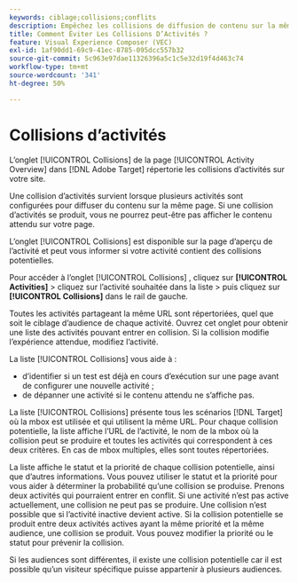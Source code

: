 ```yaml
---
keywords: ciblage;collisions;conflits
description: Empêchez les collisions de diffusion de contenu sur la même page en configurant correctement les activités dans Adobe Target.
title: Comment Éviter Les Collisions D’Activités ?
feature: Visual Experience Composer (VEC)
exl-id: 1af90dd1-69c9-41ec-8785-095dcc557b32
source-git-commit: 5c963e97dae11326396a5c1c5e32d19f4d463c74
workflow-type: tm+mt
source-wordcount: '341'
ht-degree: 50%

---
```


# Collisions d’activités

L’onglet [!UICONTROL Collisions] de la page [!UICONTROL Activity Overview] dans [!DNL Adobe Target] répertorie les collisions d’activités sur votre site.

Une collision d’activités survient lorsque plusieurs activités sont configurées pour diffuser du contenu sur la même page. Si une collision d’activités se produit, vous ne pourrez peut-être pas afficher le contenu attendu sur votre page.

L’onglet [!UICONTROL Collisions] est disponible sur la page d’aperçu de l’activité et peut vous informer si votre activité contient des collisions potentielles.

Pour accéder à l’onglet [!UICONTROL Collisions] , cliquez sur **[!UICONTROL Activities]** > cliquez sur l’activité souhaitée dans la liste > puis cliquez sur **[!UICONTROL Collisions]** dans le rail de gauche.

Toutes les activités partageant la même URL sont répertoriées, quel que soit le ciblage d’audience de chaque activité. Ouvrez cet onglet pour obtenir une liste des activités pouvant entrer en collision. Si la collision modifie l’expérience attendue, modifiez l’activité.

La liste [!UICONTROL Collisions] vous aide à :

* d’identifier si un test est déjà en cours d’exécution sur une page avant de configurer une nouvelle activité ;
* de dépanner une activité si le contenu attendu ne s’affiche pas.

La liste [!UICONTROL Collisions] présente tous les scénarios [!DNL Target] où la mbox est utilisée et qui utilisent la même URL. Pour chaque collision potentielle, la liste affiche l’URL de l’activité, le nom de la mbox où la collision peut se produire et toutes les activités qui correspondent à ces deux critères. En cas de mbox multiples, elles sont toutes répertoriées.

La liste affiche le statut et la priorité de chaque collision potentielle, ainsi que d’autres informations. Vous pouvez utiliser le statut et la priorité pour vous aider à déterminer la probabilité qu’une collision se produise. Prenons deux activités qui pourraient entrer en conflit. Si une activité n’est pas active actuellement, une collision ne peut pas se produire. Une collision n’est possible que si l’activité inactive devient active. Si la collision potentielle se produit entre deux activités actives ayant la même priorité et la même audience, une collision se produit. Vous pouvez modifier la priorité ou le statut pour prévenir la collision.

Si les audiences sont différentes, il existe une collision potentielle car il est possible qu’un visiteur spécifique puisse appartenir à plusieurs audiences.
